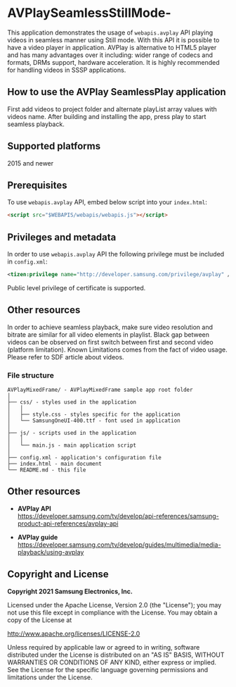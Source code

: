 # AVPlaySeamlessStillMode-
This application demonstrates the usage of `webapis.avplay` API playing videos in seamless manner using Still mode. With this API it is possible to have a video player in application. AVPlay is alternative to HTML5 player and has many advantages over it including: wider range of codecs and formats, DRMs support, hardware acceleration.
It is highly recommended for handling videos in SSSP applications.

## How to use the AVPlay SeamlessPlay application

First add videos to project folder and alternate playList array values with videos name. After building and installing the app, press play to start seamless playback.

## Supported platforms

2015 and newer

## Prerequisites

To use `webapis.avplay` API, embed below script into your `index.html`:

```html
<script src="$WEBAPIS/webapis/webapis.js"></script>
```

## Privileges and metadata

In order to use `webapis.avplay` API the following privilege must be included in `config.xml`:

```xml
<tizen:privilege name="http://developer.samsung.com/privilege/avplay" />
```

Public level privilege of certificate is supported.

## Other resources
In order to achieve seamless playback, make sure video resolution and bitrate are similar for all video elements in playlist.
Black gap between videos can be observed on first switch between first and second video (platform limitation).
Known Limitations comes from the fact of video usage. Please refer to SDF article about videos.

### File structure

```
AVPlayMixedFrame/ - AVPlayMixedFrame sample app root folder
│
├── css/ - styles used in the application
│   │
│   ├── style.css - styles specific for the application
│   └── SamsungOneUI-400.ttf - font used in application
│
├── js/ - scripts used in the application
│   │
│   └── main.js - main application script
│
├── config.xml - application's configuration file
├── index.html - main document
└── README.md - this file
```

## Other resources

*  **AVPlay API**  
  https://developer.samsung.com/tv/develop/api-references/samsung-product-api-references/avplay-api

* **AVPlay guide**  
  https://developer.samsung.com/tv/develop/guides/multimedia/media-playback/using-avplay


## Copyright and License

**Copyright 2021 Samsung Electronics, Inc.**

Licensed under the Apache License, Version 2.0 (the "License"); you may not use this file except in compliance with the License. You may obtain a copy of the License at

http://www.apache.org/licenses/LICENSE-2.0

Unless required by applicable law or agreed to in writing, software distributed under the License is distributed on an "AS IS" BASIS, WITHOUT WARRANTIES OR CONDITIONS OF ANY KIND, either express or implied. See the License for the specific language governing permissions and limitations under the License.
